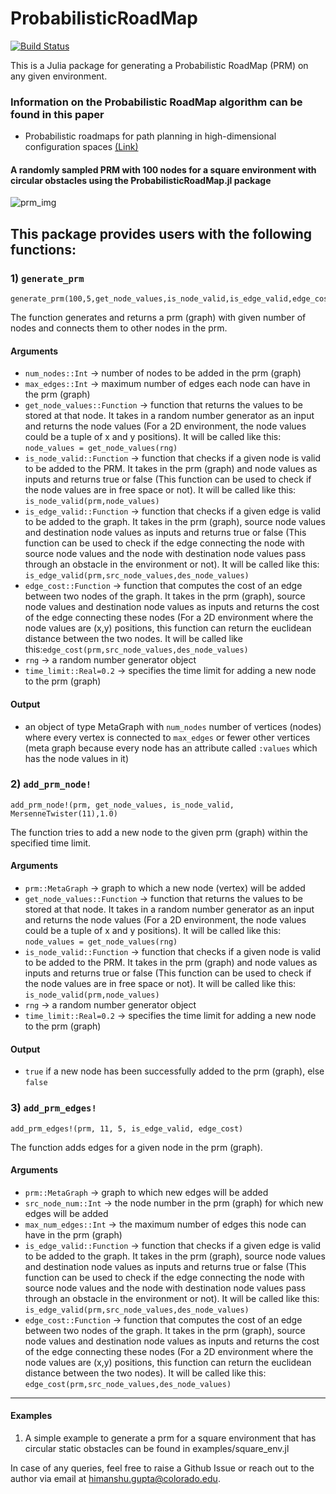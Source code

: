 # ProbabilisticRoadMap

[![Build Status](https://github.com/himanshugupta1009/ProbabilisticRoadMap.jl/actions/workflows/CI.yml/badge.svg?branch=main)](https://github.com/himanshugupta1009/ProbabilisticRoadMap.jl/actions/workflows/CI.yml?query=branch%3Amain)

This is a Julia package for generating a Probabilistic RoadMap (PRM) on any given environment.

### Information on the Probabilistic RoadMap algorithm can be found in this paper

* Probabilistic roadmaps for path planning in high-dimensional configuration spaces [(Link)](https://ieeexplore.ieee.org/abstract/document/508439)

#### A randomly sampled PRM with 100 nodes for a square environment with circular obstacles using the ProbabilisticRoadMap.jl package  
![prm_img](https://github.com/himanshugupta1009/ProbabilisticRoadMap.jl/blob/main/media/prm_100_nodes_7_edges.png)

## This package provides users with the following functions:

### 1) `generate_prm`

    generate_prm(100,5,get_node_values,is_node_valid,is_edge_valid,edge_cost,MersenneTwister(11),1.0)  
  
  The function generates and returns a prm (graph) with given number of nodes and connects them to other nodes in the prm.

#### Arguments 
- `num_nodes::Int` -> number of nodes to be added in the prm (graph)
- `max_edges::Int` -> maximum number of edges each node can have in the prm (graph)
- `get_node_values::Function` -> function that returns the values to be stored at that node. It takes in a random number generator as an input and returns the node values
    (For a 2D environment, the node values could be a tuple of x and y positions). It will be called like this: `node_values = get_node_values(rng)`
- `is_node_valid::Function` -> function that checks if a given node is valid to be added to the PRM. It takes in the prm (graph) and node values as inputs and returns true or false
    (This function can be used to check if the node values are in free space or not). It will be called like this: `is_node_valid(prm,node_values)`
- `is_edge_valid::Function` -> function that checks if a given edge is valid to be added to the graph. It takes in the prm (graph), source node values and destination node values as inputs and returns true or false
    (This function can be used to check if the edge connecting the node with source node values and the node with destination node values pass through an obstacle in the environment or not). It will be called like this: `is_edge_valid(prm,src_node_values,des_node_values)`
- `edge_cost::Function` -> function that computes the cost of an edge between two nodes of the graph. It takes in the prm (graph), source node values and destination node values as inputs and returns the cost of the edge connecting these nodes
    (For a 2D environment where the node values are (x,y) positions, this function can return the euclidean distance between the two nodes.
  It will be called like this:`edge_cost(prm,src_node_values,des_node_values)`
- `rng` -> a random number generator object
- `time_limit::Real=0.2` -> specifies the time limit for adding a new node to the prm (graph)

#### Output
  - an object of type MetaGraph with `num_nodes` number of vertices (nodes) where every vertex is connected to `max_edges` or fewer other vertices
        (meta graph because every node has an attribute called `:values` which has the node values in it)


### 2) `add_prm_node!`

    add_prm_node!(prm, get_node_values, is_node_valid, MersenneTwister(11),1.0)
  
  The function tries to add a new node to the given prm (graph) within the specified time limit.

#### Arguments

- `prm::MetaGraph` -> graph to which a new node (vertex) will be added
- `get_node_values::Function` -> function that returns the values to be stored at that node. It takes in a random number generator as an input and returns the node values
    (For a 2D environment, the node values could be a tuple of x and y positions). It will be called like this: `node_values = get_node_values(rng)`
- `is_node_valid::Function` -> function that checks if a given node is valid to be added to the PRM. It takes in the prm (graph) and node values as inputs and returns true or false
    (This function can be used to check if the node values are in free space or not). It will be called like this: `is_node_valid(prm,node_values)`
- `rng` -> a random number generator object
- `time_limit::Real=0.2` -> specifies the time limit for adding a new node to the prm (graph)


#### Output
- `true` if a new node has been successfully added to the prm (graph), else `false`


### 3) `add_prm_edges!`
    
    add_prm_edges!(prm, 11, 5, is_edge_valid, edge_cost)

  The function adds edges for a given node in the prm (graph).

#### Arguments
  
- `prm::MetaGraph` -> graph to which new edges will be added
- `src_node_num::Int` -> the node number in the prm (graph) for which new edges will be added
- `max_num_edges::Int` -> the maximum number of edges this node can have in the prm (graph)
- `is_edge_valid::Function` -> function that checks if a given edge is valid to be added to the graph. It takes in the prm (graph), source node values and destination node values as inputs and returns true or false
    (This function can be used to check if the edge connecting the node with source node values and the node with destination node values pass through an obstacle in the environment or not). It will be called like this: `is_edge_valid(prm,src_node_values,des_node_values)`
- `edge_cost::Function` -> function that computes the cost of an edge between two nodes of the graph. It takes in the prm (graph), source node values and destination node values as inputs and returns the cost of the edge connecting these nodes
    (For a 2D environment where the node values are (x,y) positions, this function can return the euclidean distance between the two nodes).
  It will be called like this: `edge_cost(prm,src_node_values,des_node_values)`

***

#### Examples

1) A simple example to generate a prm for a square environment that has circular static obstacles can be found in examples/square_env.jl

In case of any queries, feel free to raise a Github Issue or reach out to the author via email at himanshu.gupta@colorado.edu.
